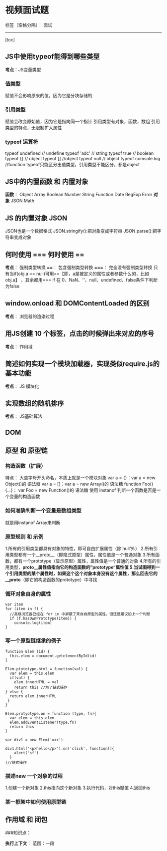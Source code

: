 ﻿# 视频面试题

标签（空格分隔）： 面试

---

[toc]
## JS中使用typeof能得到哪些类型
**考点**：JS变量类型

### 值类型
赋值不会影响原来的值，因为它是分块存储的
### 引用类型
赋值会改变原始值，因为它是指向同一个指针
引用类型有对象，函数，数组
引用类型的特点，无限制扩大属性
### typeof 运算符
typeof undefined // undefine
typeof 'adc' // string
typeof true // boolean
typeof {} // object
typeof [] //object
typeof null // object
typeof comsole.log //function
typeof只能区分出值类型，引用类型不能区分，都是object

## JS中的内置函数 和 内置对象
**函数**：
Object
Array
Boolean
Number
String
Function
Date
RegExp
Error
**对象**
JSON
Math

## JS 的内置对象 JSON
JSON也是一个数据格式
JSON.stringify():把对象变成字符串
JSON.parse():把字符串变成对象

## 何时使用 === 何时使用 ==
**考点**： 强制类型转换
**==**： 包含强制类型转换
**===**： 完全没有强制类型转换
只有当if(obj.a == null)可用==【即，a是被定义的属性或者参数什么的，比如obj.a】 ，其余都用===
if 在 0、NaN、''、null、undefined、false条件下判断为false

## window.onload 和 DOMContentLoaded 的区别
**考点**： 浏览器的渲染过程

## 用JS创建 10 个<a>标签，点击的时候弹出来对应的序号
**考点**： 作用域

## 简述如何实现一个模块加载器，实现类似require.js的基本功能
**考点**： JS 模块化

## 实现数组的随机排序
**考点**： JS基础算法

## DOM

## 原型 和 原型链
### 构造函数（扩展）
特点： 大些字母开头命名，本质上就是一个模块对象
var a = {}：var a = new Object()的 语法糖 
var a = []：var a = new Array()的 语法糖
function Foo(){...}： var Foo = new Function()的 语法糖
使用 instanof 判断一个函数是否是一个变量的构造函数

### 如何准确判断一个变量是数组类型
就是用instanof Array来判断

### 原型规则 和 示例
1.所有的引用类型都具有对象的特性，即可自由扩展属性（除‘null’外）
2.所有引用类型都有一个__proto__（即隐式原型）属性，属性值是一个普通对象
3.所有函数，都有一个prototype（显示原型）属性，属性值是一个普通的对象
4.所有的引用类型，__proto__属性值指向它的构造函数的”prototype“属性值
5.当试图得到一个引用类型的某个属性时，如果这个这个对象本身没有这个属性，那么回去它的__proto__（即它的构造函数的prototype）中寻找

### 循环对象自身的属性

    var item
    for (item in f) {
      //高级浏览器已经在 for in 中屏蔽了来自自原型的属性，但还是建议加上一个判断
      if (f.hasOwnPrototype(item)) {
        console.log(item)
    }


### 写一个原型链继承的例子

    function Elem (id) {
      this.elem = document.getelementById(id)
    }
    
    Elem.ptototype.html = function(val) {
      var elem = this.elem
      if(val) {
        elem.innerHTML = val
        return this //为了链式操作
    } else {
      return elem.innerHTML
     }
    }
    
    Elem.protyotype.on = function (type, fn){
      var elem = this.elem
      elem.addEventListener(type,fn)
      return this
    }
    
    var div1 = new Elem('xxx')
    
    div1.html('<p>hello</p>').on('click', function(){
        alert('sf')
      } 
    )//链式操作



### 描述new 一个对象的过程
1.创建一个新对象
2.this指向这个新对象
3.执行代码，对this赋值
4.返回this

### 某一框架中如何使用原型链

## 作用域 和 闭包
###知识点：

 **执行上下文**：
 范围：一段<script>或者一个函数
 全局：针对一段<script>，在执行之前会先把变量定义、函数声明提出来
 函数：针对一个函数，在执行之前也会先把变量定义，函数声明、this、arguments提出来
 **this**：
 this是要在执行时确认的，定义时时无法确认的
 

 **作用域**
 没有块级作用域，即：
 

    if （true）{
         var num = 2
     }
     console.log(num)
     //如果在java等高级语言中，外面是不可以访问if中的num的，因为if是一个块但js可以
 **作用域链**
 即子作用域和父作用域行程的作用域链，父作用域是在函数定义时规定的，不是函数执行的时候规定的
 **闭包**
 使用场景：
 函数作为返回值
 

    function fn () {
         var  a = 100;
         return function () {
             console.log(a)  //a是自由变量，所以向父级寻找值
         }
     }
     var f1 = fn() //此时f1就是返回的函数
     var a = 200
     f1() //100
     
函数作为参数传递

    function F1() {
        var a = 100;
        return function () {
            console.log(a)
        }
    }
    
    var f1 = F1()
    
    function F2(fn) {
        var a = 200
        fn()//此时是执行fn，而父级作用域是声明时的
    } 
    F2() //100

### 说一下对变量提升的理解
1.变量定义
2.函数声明（声明和表达式的区别）
### 说明this 几种不同的使用场景
this使用场景：
 

> 作为构造函数执行
 作为对象属性执行
 作为普通函数执行
 call apply bind（bind必须是函数表达式的形式，函数声明不可以）
### 创建 10 个<a>标签，点击的时候弹出来对应的序号

    var i, a
    for (i=0;i<10;i++){
        (function(i){
            //函数作用域
            a = document.createElement('a')
            a.innerHTML = i + '<br/>'
            a.addEventListrner('click',function(){
                console.log(i)//自由变量，要去父级查值
            })
            document.body.qppendChild('a')
        })(i)//自执行函数只要定义之后，就会立即执行，不需要认为调用
    }

### 如何理解作用域
1.自由变量
2.作用域链，即自由变量的查找
2.闭包的两个场景
### 实际开发中闭包的应用

    //闭包实际应用中主要用于封装变量，收敛权限
    var isFirstLoad() {
        var _list = []
        return function() {
            if(_list.indexOf(id >= 0) {
                return false
            } else {
                _list.push(id)
                return true
            }
        }
    }
    //使用
    var firstLoad = isFirstLoad()
    firstLoad(10)//true
    firstLoad(10)//false
    //即在函数外边根本不可能修改list的值
    
## 异步和单线程
题目：
### 同步和异步的区别是什么
### 一个关于setTimeout的笔试题
### 前端使用异步的场景有哪些
知识点：
**什么是异步**
**前端使用异步的场景**
1.定时任务：setTimeout，setInverval
2.网络请求：ajax请求，动态<img>加载
3.事件绑定：addEventListener ('click')
**异步和单线程**




